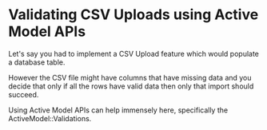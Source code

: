# Validating CSV Uploads using Active Model APIs

Let's say you had to implement a CSV Upload feature which would populate a database table.

However the CSV file might have columns that have missing data and you decide that only if all the rows have valid data then only that import should succeed.

Using Active Model APIs can help immensely here, specifically the ActiveModel::Validations.
